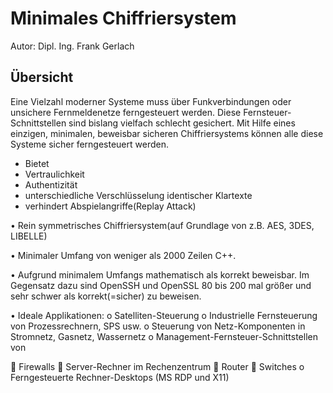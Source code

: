# Minimales Chiffriersystem

Autor: Dipl. Ing. Frank Gerlach

## Übersicht
Eine Vielzahl moderner Systeme muss über Funkverbindungen oder unsichere Fernmeldenetze ferngesteuert werden. 
Diese Fernsteuer-Schnittstellen sind bislang vielfach schlecht gesichert. Mit Hilfe eines einzigen, minimalen, beweisbar 
sicheren Chiffriersystems können alle diese Systeme sicher ferngesteuert werden.

- Bietet
 - Vertraulichkeit
 - Authentizität
 - unterschiedliche Verschlüsselung identischer Klartexte
 - verhindert Abspielangriffe(Replay Attack)

•	Rein symmetrisches Chiffriersystem(auf Grundlage von z.B. AES, 3DES, LIBELLE)

•	Minimaler Umfang von weniger als 2000 Zeilen C++. 

•	Aufgrund minimalem Umfangs mathematisch als korrekt beweisbar. Im Gegensatz dazu sind OpenSSH und OpenSSL 80 bis 200 mal größer und sehr schwer als korrekt(=sicher) zu beweisen.

•	Ideale Applikationen:
o	Satelliten-Steuerung
o	Industrielle Fernsteuerung von Prozessrechnern, SPS usw.
o	Steuerung von Netz-Komponenten in Stromnetz, Gasnetz, Wassernetz
o	Management-Fernsteuer-Schnittstellen von 

	Firewalls
	Server-Rechner im Rechenzentrum
	Router
	Switches
o	Ferngesteuerte Rechner-Desktops (MS RDP und X11)
